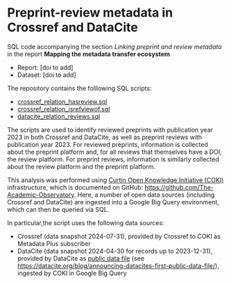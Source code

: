 # Preprint-review metadata in Crossref and DataCite
SQL code accompanying the section *Linking preprint and review metadata* in the report **Mapping the metadata transfer ecosystem**

* Report: [doi to add]
* Dataset: [doi to add]

The repository contains the folllowing SQL scripts:
* [crossref_relation_hasreview.sql](sql/crossref_relation_hasreview.sql)
* [crossref_relation_isrefviewof.sql](sql/crossref_relation_isreviewof.sql)
* [datacite_relation_reviews.sql](sql/datacite_relation_reviews.sql)

The scripts are used to identify reviewed preprints with publication year 2023 in both Crossref and DataCite, as well as preprint reviews with publication year 2023. For reviewed preprints, information is collected about the preprint platform and, for all reviews that themselves have a DOI, the review platform. For preprint reviews, information is similarly collected about the review platform and the preprint platform. 

This analysis was performed using [Curtin Open Knowledge Initiative (COKI)](https://openknowledge.community/) infrastructure, which is documented on GitHub: https://github.com/The-Academic-Observatory. Here, a number of open data sources (including Crossref and DataCite) are ingested into a Google Big Query environment, which can then be queried via SQL.

In particular,the script uses the following data sources:
- Crossref (data snapshot 2024-07-31), provided by Crossref to COKI as Metadata Plus subscriber
- DataCite (data snapshot 2024-04-30 for records up to 2023-12-31), provided by DataCite as [public data file](https://doi.org/10.14454/zhaw-tm22) (see https://datacite.org/blog/announcing-datacites-first-public-data-file/), ingested by COKI in Google Big Query


